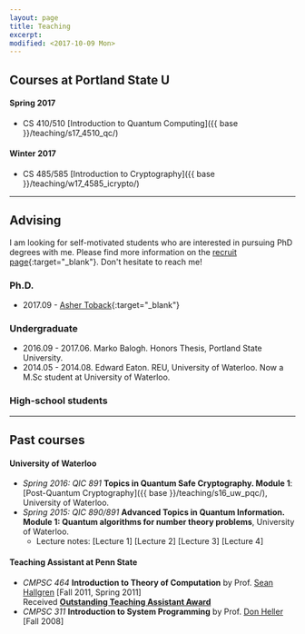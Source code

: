 ```yaml
---
layout: page
title: Teaching
excerpt: 
modified: <2017-10-09 Mon>
---
```


## Courses at Portland State U

####  Spring 2017 
* CS 410/510 [Introduction to Quantum Computing]({{ base }}/teaching/s17_4510_qc/)

#### Winter 2017 
* CS 485/585 [Introduction to Cryptography]({{ base }}/teaching/w17_4585_icrypto/)

- - -

## Advising
I am looking for self-motivated students who are interested in
    pursuing PhD degrees with me. Please find more information on
    the [recruit page]({{base}}/recruit/){:target="_blank"}. Don't hesitate to reach me! 
	
### Ph.D. 
*  2017.09 -  [Asher Toback](){:target="_blank"}

### Undergraduate 

* 2016.09 - 2017.06.  Marko Balogh. Honors Thesis, Portland State University.
* 2014.05 - 2014.08. Edward Eaton. REU, University of Waterloo. Now a
M.Sc student at University of Waterloo.

### High-school students

- - -

## Past courses

#### University of Waterloo 
*   _Spring 2016: QIC 891_ **Topics in Quantum Safe Cryptography. Module 1**: [Post-Quantum Cryptography]({{ base }}/teaching/s16_uw_pqc/), University of Waterloo.
*   _Spring 2015: QIC 890/891_ **Advanced Topics in Quantum Information. Module 1: Quantum algorithms for number theory problems**, University of Waterloo.
    *   Lecture notes: [<a target="_blank">Lecture 1</a>] [<a target="_blank">Lecture 2</a>] [<a target="_blank">Lecture 3</a>] [<a target="_blank">Lecture 4</a>]

#### Teaching Assistant at Penn State 
*   _CMPSC 464_ **Introduction to Theory of Computation** by Prof. [Sean Hallgren](http://www.cse.psu.edu/~hallgren) [Fall 2011, Spring 2011]  
        Received [**Outstanding Teaching Assistant Award**]({{base}}/files/docs/2012_ta_award.pdf?attredirects=0)
*   _CMPSC 311_ **Introduction to System Programming** by Prof. [Don Heller](http://www.cse.psu.edu/~dheller/cmpsc311/) [Fall 2008]
